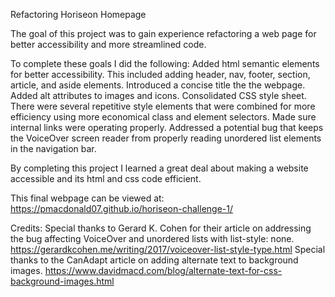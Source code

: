 Refactoring Horiseon Homepage

The goal of this project was to gain experience refactoring a web page for better accessibility and more streamlined code.

To complete these goals I did the following:
    Added html semantic elements for better accessibility. This included adding header, nav, footer, section, article, and aside elements.
    Introduced a concise title the the webpage.
    Added alt attributes to images and icons.
    Consolidated CSS style sheet. There were several repetitive style elements that were combined for more efficiency using more economical class and element selectors.
    Made sure internal links were operating properly.
    Addressed a potential bug that keeps the VoiceOver screen reader from properly reading unordered list elements in the navigation bar.

By completing this project I learned a great deal about making a website accessible and its html and css code efficient.

This final webpage can be viewed at:
    https://pmacdonald07.github.io/horiseon-challenge-1/

Credits:
    Special thanks to Gerard K. Cohen for their article on addressing the bug affecting VoiceOver and unordered lists with list-style: none. https://gerardkcohen.me/writing/2017/voiceover-list-style-type.html
    Special thanks to the CanAdapt article on adding alternate text to background images. https://www.davidmacd.com/blog/alternate-text-for-css-background-images.html